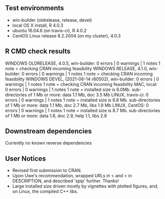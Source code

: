## Test environments

* win-builder (oldrelease, release, devel)
* local OS X install, R 4.0.3
* ubuntu 16.04.6 (on travis-ci), R 4.0.2
* CentOS Linux release 8.2.2004 (on my cluster), 4.0.3


## R CMD check results

WINDOWS OLDRELEASE, 4.0.5, win-builder: 0 errors | 0 warnings | 1 notes
  1 note = checking CRAN incoming feasibility
WINDOWS RELEASE, 4.1.0, win-builder: 0 errors | 0 warnings | 1 notes
  1 note = checking CRAN incoming feasibility
WINDOWS DEVEL, (2021-06-14 r80502), win-builder: 0 errors | 0 warnings | 1 notes
  1 note = checking CRAN incoming feasibility
MAC, local: 0 errors | 0 warnings | 1 notes
  1 note =  installed size is 6.0Mb. sub-directories of 1 Mb or more: data 1.1 Mb, doc 3.5 Mb
LINUX, travis-ci: 0 errors | 0 warnings | 1 notes
  1 note = installed size is 6.8 Mb. sub-directories of 1 Mb or more: data 1.1 Mb, doc 2.7 Mb, libs 1.9 Mb
LINUX, CentOS: 0 errors | 0 warnings | 1 notes
  1 note = installed size is 8.7 Mb. sub-directories of 1 Mb or more: data 1.8, doc 2.9, help 1.1, libs 2.8


## Downstream dependencies

Currently no known reverse dependencies

## User Notices

* Revised first submission to CRAN.
* Upon Uwe's recommendation, wrapped URLs in < and > in DESCRIPTION, and described 'spip' further.  Thanks!
* Large installed size driven mostly by vignettes with plotted figures, and, on Linux, the compiled C++ libs.
